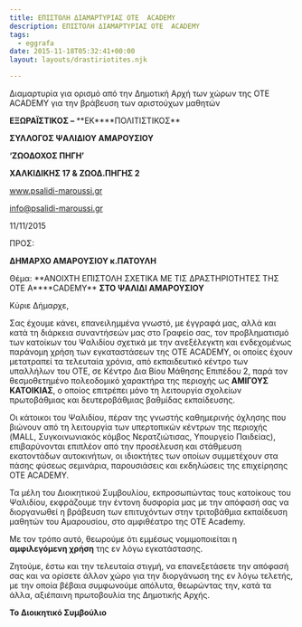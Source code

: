 ```yaml
---
title: ΕΠΙΣΤΟΛΗ ΔΙΑΜΑΡΤΥΡΙΑΣ ΟΤΕ  ACADEMY
description: ΕΠΙΣΤΟΛΗ ΔΙΑΜΑΡΤΥΡΙΑΣ ΟΤΕ  ACADEMY
tags:
  - eggrafa
date: 2015-11-18T05:32:41+00:00
layout: layouts/drastiriotites.njk

---
```


Διαμαρτυρία για ορισμό από την Δημοτική Αρχή των χώρων της OTE ACADEMY για την βράβευση των αριστούχων μαθητών

<!-- excerpt -->

**ΕΞΩΡΑΪΣΤΙΚΟΣ –** **EK\*\***ΠΟΛΙΤΙΣΤΙΚΟΣ\*\*

**ΣΥΛΛΟΓΟΣ ΨΑΛΙΔΙΟΥ ΑΜΑΡΟΥΣΙΟΥ**

**‘ΖΩΟΔΟΧΟΣ ΠΗΓΗ’**

**ΧΑΛΚΙΔΙΚΗΣ 17 &amp; ΖΩΟΔ.ΠΗΓΗΣ 2**

www.psalidi-maroussi.gr

<info@psalidi-maroussi.gr>

11/11/2015

ΠΡΟΣ:

**ΔΗΜΑΡΧΟ ΑΜΑΡΟΥΣΙΟΥ κ.ΠΑΤΟΥΛΗ**

Θέμα: **ΑΝΟΙΧΤΗ ΕΠΙΣΤΟΛΗ ΣΧΕΤΙΚΑ ΜΕ ΤΙΣ ΔΡΑΣΤΗΡΙΟΤΗΤΕΣ ΤΗΣ ΟΤΕ Α\*\***CADEMY\*\* **ΣΤΟ ΨΑΛΙΔΙ ΑΜΑΡΟΥΣΙΟΥ**

Κύριε Δήμαρχε,

Σας έχουμε κάνει, επανειλημμένα γνωστό, με έγγραφά μας, αλλά και κατά τη διάρκεια συναντήσεών μας στο Γραφείο σας, τον προβληματισμό των κατοίκων του Ψαλιδίου σχετικά με την ανεξέλεγκτη και ενδεχομένως παράνομη χρήση των εγκαταστάσεων της ΟΤΕ ΑCADEMY, οι οποίες έχουν μετατραπεί τα τελευταία χρόνια, από εκπαιδευτικό κέντρο των υπαλλήλων του ΟΤΕ, σε Κέντρο Δια Βίου Μάθησης Επιπέδου 2, παρά τον θεσμοθετημένο πολεοδομικό χαρακτήρα της περιοχής ως **ΑΜΙΓΟΥΣ ΚΑΤΟΙΚΙΑΣ**, ο οποίος επιτρέπει μόνο τη λειτουργία σχολείων πρωτοβάθμιας και δευτεροβάθμιας βαθμίδας εκπαίδευσης.

Οι κάτοικοι του Ψαλιδίου, πέραν της γνωστής καθημερινής όχλησης που βιώνουν από τη λειτουργία των υπερτοπικών κέντρων της περιοχής (MALL, Συγκοινωνιακός κόμβος Νερατζιώτισας, Υπουργείο Παιδείας), επιβαρύνονται επιπλέον από την προσέλευση και στάθμευση εκατοντάδων αυτοκινήτων, οι ιδιοκτήτες των οποίων συμμετέχουν στα πάσης φύσεως σεμινάρια, παρουσιάσεις και εκδηλώσεις της επιχείρησης OTE ACADEMY.

Τα μέλη του Διοικητικού Συμβουλίου, εκπροσωπώντας τους κατοίκους του Ψαλιδίου, εκφράζουμε την έντονη δυσφορία μας με την απόφασή σας να διοργανωθεί η βράβευση των επιτυχόντων στην τριτοβάθμια εκπαίδευση μαθητών του Αμαρουσίου, στο αμφιθέατρο της ΟΤΕ Αcademy.

Με τον τρόπο αυτό, θεωρούμε ότι εμμέσως νομιμοποιείται η **αμφιλεγόμενη χρήση** της εν λόγω εγκατάστασης.

Ζητούμε, έστω και την τελευταία στιγμή, να επανεξετάσετε την απόφασή σας και να ορίσετε άλλον χώρο για την διοργάνωση της εν λόγω τελετής, με την οποία βέβαια συμφωνούμε απόλυτα, θεωρώντας την, κατά τα άλλα, αξιέπαινη πρωτοβουλία της Δημοτικής Αρχής.

**Το Διοικητικό Συμβούλιο**
